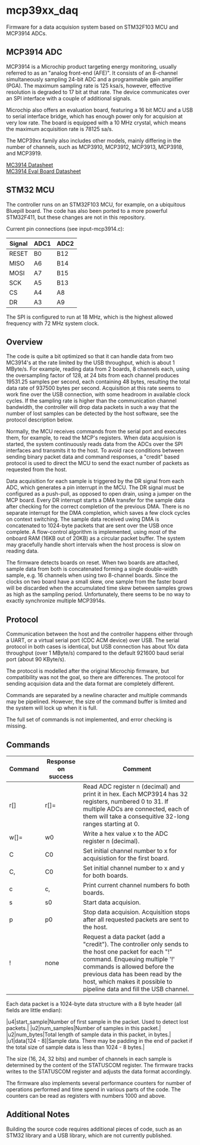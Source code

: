# mcp39xx_daq

Firmware for a data acquision system based on STM32F103 MCU and MCP3914 ADCs.

## MCP3914 ADC

MCP3914 is a Microchip product targeting energy monitoring, usually referred to as an "analog front-end (AFE)". 
It consists of an 8-channel simultaneously sampling 24-bit ADC and a programmable gain amplifier (PGA). 
The maximum sampling rate is 125 ksa/s, however, effective resolution is degraded to 17 bit at that rate. 
The device communicates over an SPI interface with a couple of additional signals.

Microchip also offers an evaluation board, featuring a 16 bit MCU and a USB to serial interface bridge, which has enough power only for acquision at very low rate. 
The board is equipped with a 10 MHz crystal, which means the maximum acquisition rate is 78125 sa/s.

The MCP39xx family also includes other models, mainly differing in the number of channels, such as MCP3910, MCP3912, MCP3913, MCP3918, and MCP3919.

[MC3914 Datasheet](http://ww1.microchip.com/downloads/en/DeviceDoc/20005216A.pdf)  
[MC3914 Eval Board Datasheet](http://ww1.microchip.com/downloads/en/DeviceDoc/50002176A.pdf)

## STM32 MCU

The controller runs on an STM32F103 MCU, for example, on a ubiquitous Bluepill board. 
The code has also been ported to a more powerful STM32F411, but these changes are not in this repository.

Current pin connections (see input-mcp3914.c):

|Signal|ADC1|ADC2|
|------|----|----|
|RESET|B0|B12|
|MISO|A6|B14|
|MOSI|A7|B15|
|SCK|A5|B13|
|CS|A4|A8|
|DR|A3|A9|

The SPI is configured to run at 18 MHz, which is the highest allowed frequency with 72 MHz system clock.

## Overview

The code is quite a bit optimized so that it can handle data from two MC3914's at the rate limited by the USB throughput, which is about 1 MByte/s. For example, reading data from 2 boards, 8 channels each, using the oversampling factor of 128, at 24 bits from each channel produces 19531.25 samples per second, each containing 48 bytes, resulting the total data rate of 937500 bytes per second. Acquisition at this rate seems to work fine over the USB connection, with some headroom in available clock cycles. If the sampling rate is higher than the communication channel bandwidth, the controller will drop data packets in such a way that the number of lost samples can be detected by the host software, see the protocol description below.

Normally, the MCU receives commands from the serial port and executes them, for example, to read the MCP's registers. When data acquision is started, the system continuously reads data from the ADCs over the SPI interfaces and transmits it to the host. To avoid race conditions between sending binary packet data and command responses, a "credit" based protocol is used to direct the MCU to send the exact number of packets as requested from the host. 

Data acquisition for each sample is triggered by the DR signal from each ADC, which generates a pin interrupt in the MCU. The DR signal must be configured as a push-pull, as opposed to open drain, using a jumper on the MCP board. Every DR interrupt starts a DMA transfer for the sample data after checking for the correct completion of the previous DMA. There is no separate interrupt for the DMA completion, which saves a few clock cycles on context switching. The sample data received uwing DMA is concatenated to 1024-byte packets that are sent over the USB once complete. A flow-control algorithm is implemented, using most of the onboard RAM (16KB out of 20KB) as a circular packet buffer. The system may gracefully handle short intervals when the host process is slow on reading data.

The firmware detects boards on reset. When two boards are attached, sample data from both is concatenated forming a single double-width sample, e.g. 16 channels when using two 8-channel boards. Since the clocks on two board have a small skew, one sample from the faster board will be discarded when the accumulated time skew between samples grows as high as the sampling period. Unfortunately, there seems to be no way to exactly synchronize multiple MCP3914s.

## Protocol

Communication between the host and the controller happens either through a UART, or a virtual serial port (CDC ACM device) over USB. The serial protocol in both cases is identical, but USB connection has about 10x data throughput (over 1 MByte/s) compared to the default 921600 baud serial port (about 90 KByte/s). 

The protocol is modelled after the original Microchip firmware, but compatibility was not the goal, so there are differences. The protocol for sending acquision data and the data format are completely different.

Commands are separated by a newline character and multiple commands may be pipelined. However, the size of the command buffer is limited and the system will lock up when it is full.

The full set of commands is not implemented, and error checking is missing.

## Commands

|Command|Response on success|Comment|
|-------|-------------------|-------|
|r[<n>]|r[<n>]=<x>|Read ADC register n (decimal) and print it in hex. Each MCP3914 has 32 registers, numbered 0 to 31. If multiple ADCs are connected, each of them will take a consequitive 32-long ranges starting at 0.|
|w[<n>]=<x>|w0|Write a hex value x to the ADC register n (decimal).|
|C<x>|C0|Set initial channel number to x for acquisistion for the first board.|
|C<x>,<y>|C0|Set initial channel number to x and y for both boards.|
|c|c<x>,<y>|Print current channel numbers fo both boards.|
|s|s0|Start data acquision.|
|p|p0|Stop data acquision. Acquisition stops after all requested packets are sent to the host.|
|!|none|Request a data packet (add a "credit"). The controller only sends to the host one packet for each "!" command. Enqueuing multiple '!' commands is allowed before the previous data has been read by the host, which makes it possible to pipeline data and fill the USB channel.|

Each data packet is a 1024-byte data structure with a 8 byte header (all fields are little endian):

|u4|start_sample|Number of first sample in the packet. Used to detect lost packets.|
|u2|num_samples|Number of samples in this packet.|
|u2|num_bytes|Total length of sample data in this packet, in bytes.|
|u1|data[124 - 8]|Sample data. There may be padding in the end of packet if the total size of sample data is less than 1024 - 8 bytes.|

The size (16, 24, 32 bits) and number of channels in each sample is determined by the content of the STATUSCOM register. The firmware tracks writes to the STATUSCOM register and adjusts the data format accordingly.

The firmware also implements several performance counters for number of operations performed and time spend in various parts of the code. The counters can be read as registers with numbers 1000 and above. 

## Additional Notes

Building the source code requires additional pieces of code, such as an STM32 library and a USB library, which are not currently published.
